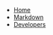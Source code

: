 * [Home](/README.md)
* [Markdown](/Documentation/markdown.md)
* [Developers](/Documentation/developer-guide.md)
